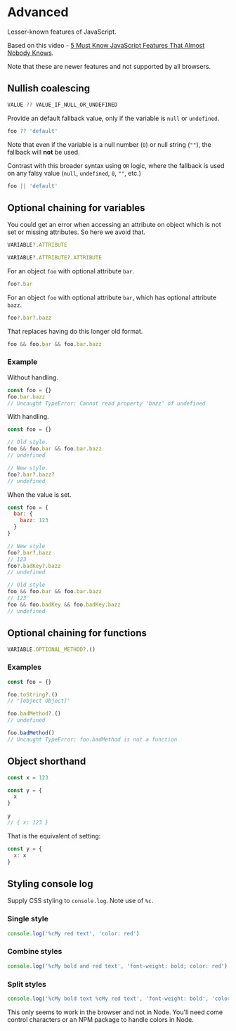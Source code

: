 # Advanced

Lesser-known features of JavaScript.

Based on this video - [5 Must Know JavaScript Features That Almost Nobody Knows](https://www.youtube.com/watch?v=v2tJ3nzXh8I&list=LL).

Note that these are newer features and not supported by all browsers.


## Nullish coalescing

```javascript
VALUE ?? VALUE_IF_NULL_OR_UNDEFINED
```

Provide an default fallback value, only if the variable is `null` or `undefined`.

```javascript
foo ?? 'default'
```

Note that even if the variable is a null number (`0`) or null string (`""`),  the fallback will **not** be used.

Contrast with this broader syntax using `OR` logic, where the fallback is used on any falsy value (`null`, `undefined`, `0`, `""`, etc.)

```javascript
foo || 'default'
```


## Optional chaining for variables

You could get an error when accessing an attribute on object which is not set or missing attributes. So here we avoid that.

```javascript
VARIABLE?.ATTRIBUTE

VARIABLE?.ATTRIBUTE?.ATTRIBUTE
```

For an object `foo` with optional attribute `bar`.

```javascript
foo?.bar
```

For an object `foo` with optional attribute `bar`, which has optional attribute `bazz`.

```javascript
foo?.bar?.bazz
```

That replaces having do this longer old format.

```javascript
foo && foo.bar && foo.bar.bazz
```

### Example

Without handling.

```javascript
const foo = {}
foo.bar.bazz
// Uncaught TypeError: Cannot read property 'bazz' of undefined
```

With handling.

```javascript
const foo = {}

// Old style.
foo && foo.bar && foo.bar.bazz
// undefined

// New style.
foo?.bar?.bazz?
// undefined
```

When the value is set.

```javascript
const foo = {
  bar: {
    bazz: 123
  }
}

// New style
foo?.bar?.bazz
// 123
foo?.badKey?.bazz
// undefined

// Old style
foo && foo.bar && foo.bar.bazz
// 123
foo && foo.badKey && foo.badKey.bazz
// undefined
```

## Optional chaining for functions

```javascript
VARIABLE.OPTIONAL_METHOD?.()
```

### Examples

```javascript
const foo = {}

foo.toString?.()
// '[object Object]'

foo.badMethod?.()
// undefined

foo.badMethod()
// Uncaught TypeError: foo.badMethod is not a function
```


## Object shorthand

```javascript
const x = 123

const y = {
  x
}

y
// { x: 123 }
```

That is the equivalent of setting:

```javascript
const y = {
  x: x
}
```


## Styling console log

Supply CSS styling to `console.log`. Note use of `%c`.

### Single style

```javascript
console.log('%cMy red text', 'color: red')
```

### Combine styles

```javascript
console.log('%cMy bold and red text', 'font-weight: bold; color: red')
```

### Split styles

```javascript
console.log('%cMy bold text %cMy red text', 'font-weight: bold', 'color: red')
```

This only seems to work in the browser and not in Node. You'll need come control characters or an NPM package to handle colors in Node.
